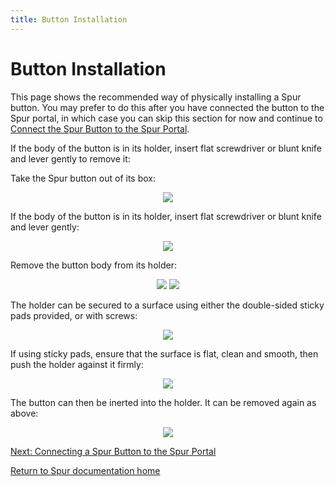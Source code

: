 ```yaml
---
title: Button Installation
---
```

# Button Installation
This page shows the recommended way of physically installing a Spur button. You may prefer to do this after you have connected the button to the Spur portal, in which case you can skip this section for now and continue to [Connect the Spur Button to the Spur Portal](portal_setup.html).

If the body of the button is in its holder, insert flat screwdriver or blunt knife and lever gently to remove it:

Take the Spur button out of its box:
<p align="center">

  <img src="https://continuumbridge.github.io/spur/pictures/InBox.jpg">
  
</p>

If the body of the button is in its holder, insert flat screwdriver or blunt knife and lever gently:

<p align="center">
  
  <img src="https://continuumbridge.github.io/spur/pictures/RemoveFromBox1.jpg">
  
</p>

Remove the button body from its holder:

<p align="center">
  
  <img src="https://continuumbridge.github.io/spur/pictures/RemoveFromBox2.jpg">

  <img src="https://continuumbridge.github.io/spur/pictures/OutOfBox.jpg">
  
</p>

The holder can be secured to a surface using either the double-sided sticky pads provided, or with screws:

<p align="center">

  <img src="https://continuumbridge.github.io/spur/pictures/StickyPadsOn.jpg">

</p>

If using sticky pads, ensure that the surface is flat, clean and smooth, then push the holder against it firmly:

<p align="center">

  <img src="https://continuumbridge.github.io/spur/pictures/HolderOnWall.jpg">

</p>

The button can then be inerted into the holder. It can be removed again as above:

<p align="center">

  <img src="https://continuumbridge.github.io/spur/pictures/PushToConnect.jpg">

</p>

[Next: Connecting a Spur Button to the Spur Portal](portal_setup.md)

[Return to Spur documentation home](spur_overview.md)

